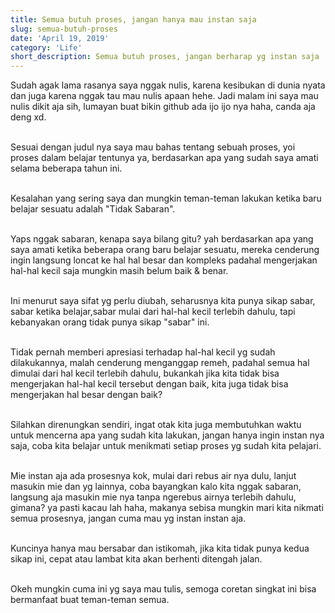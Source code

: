 ```yaml
---
title: Semua butuh proses, jangan hanya mau instan saja
slug: semua-butuh-proses
date: 'April 19, 2019'
category: 'Life'
short_description: Semua butuh proses, jangan berharap yg instan saja
---
```


Sudah agak lama rasanya saya nggak nulis, karena kesibukan di dunia nyata dan juga karena nggak tau mau nulis apaan hehe. Jadi malam ini saya mau nulis dikit aja sih, lumayan buat bikin github ada ijo ijo nya haha, canda aja deng xd.
<br/><br/>

Sesuai dengan judul nya saya mau bahas tentang sebuah proses, yoi proses dalam belajar tentunya ya, berdasarkan apa yang sudah saya amati selama beberapa tahun ini.
<br/><br/>

Kesalahan yang sering saya dan mungkin teman-teman lakukan ketika baru belajar sesuatu adalah "Tidak Sabaran".
<br/><br/>

Yaps nggak sabaran, kenapa saya bilang gitu? yah berdasarkan apa yang saya amati ketika beberapa orang baru belajar sesuatu, mereka cenderung ingin langsung loncat ke hal hal besar dan kompleks padahal mengerjakan hal-hal kecil saja mungkin masih belum baik & benar. 
<br/><br/>

Ini menurut saya sifat yg perlu diubah, seharusnya kita punya sikap sabar, sabar ketika belajar,sabar mulai dari hal-hal kecil terlebih dahulu, tapi kebanyakan orang tidak punya sikap "sabar" ini.
<br/><br/>

Tidak pernah memberi apresiasi terhadap hal-hal kecil yg sudah dilakukannya, malah cenderung menganggap remeh, padahal semua hal dimulai dari hal kecil terlebih dahulu, bukankah jika kita tidak bisa mengerjakan hal-hal kecil tersebut dengan baik, kita juga tidak bisa mengerjakan hal besar dengan baik?
<br/><br/>

Silahkan direnungkan sendiri, ingat otak kita juga membutuhkan waktu untuk mencerna apa yang sudah kita lakukan, jangan hanya ingin instan nya saja, coba kita belajar untuk menikmati setiap proses yg sudah kita pelajari.
<br/><br/>

Mie instan aja ada prosesnya kok, mulai dari rebus air nya dulu, lanjut masukin mie dan yg lainnya, coba bayangkan kalo kita nggak sabaran, langsung aja masukin mie nya tanpa ngerebus airnya terlebih dahulu, gimana? ya pasti kacau lah haha, makanya sebisa mungkin mari kita nikmati semua prosesnya, jangan cuma mau yg instan instan aja.
<br/><br/>

Kuncinya hanya mau bersabar dan istikomah, jika kita tidak punya kedua sikap ini, cepat atau lambat kita akan berhenti ditengah jalan.
<br/><br/>

Okeh mungkin cuma ini yg saya mau tulis, semoga coretan singkat ini bisa bermanfaat buat teman-teman semua.
<br/><br/>
